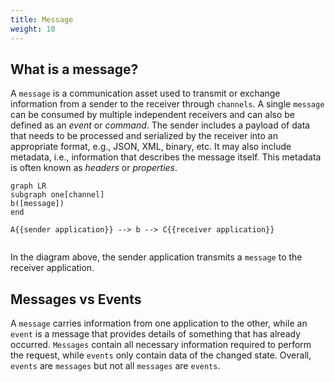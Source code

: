 ```yaml
---
title: Message
weight: 10
---
```


## What is a message?
A `message` is a communication asset used to transmit or exchange information from a sender to the receiver through `channels`. A single `message` can be consumed by multiple independent receivers and can also be defined as an _event_ or _command_. The sender includes a payload of data that needs to be processed and serialized by the receiver into an appropriate format, e.g., JSON, XML, binary, etc. It may also include metadata, i.e., information that describes the message itself. This metadata is often known as _headers_ or _properties_.


``` mermaid
graph LR
subgraph one[channel]
b([message])
end

A{{sender application}} --> b --> C{{receiver application}}
  
```

In the diagram above, the sender application transmits a `message` to the receiver application.

## Messages vs Events
A `message` carries information from one application to the other, while an `event` is a message that provides details of something that has already occurred. `Messages` contain all necessary information required to perform the request, while `events` only contain data of the changed state.
Overall, `events` are `messages` but not all `messages` are `events`.

